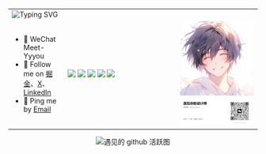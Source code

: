 <div align="center">
  <table>
    <!-- Header -->
    <tr>
      <td colspan="3" align="left">
       <img src="https://readme-typing-svg.demolab.com?font=Fira+Code&pause=1000&color=7E55F6&vCenter=true&size=16&width=1000&lines=%F0%9F%91%8B+Hi!++there+I'm+Meet.;%F0%9F%9B%A0%EF%B8%8F+An+Open+Source+Contributor;%F0%9F%93%9A+I%E2%80%99m+currently+learning+%7C+Web+development+%7C+App+Development+%7C+Server+development;%E2%9D%93+Ask+me+about+anything.+I+will+try+to+help+you+as+much+as+I+can.;%F0%9F%8E%A4+Quote%3A+%22Front-end+means+to+be+at+the+front+of+the+user.%22" alt="Typing SVG" />
      </td>
    </tr>
    <!-- 个人信息 -->
    <tr>
      <td align="left">
        <ul>
        <li>📱 WeChat  Meet-Yyyou </li>
          <li>
            🌸 Follow me on
            <a target="_blank" href="https://juejin.cn/user/3544481220800296">掘金</a>、<a target="_blank" href="https://x.com/Meet_ProX">X</a>、<a target="_blank" href="https://www.linkedin.com/in/%E8%A7%81-%E9%81%87-a377b3374/">LinkedIn</a>
          </li>
          <li>💬 Ping me by <a target="_blank" href="mailto:1875694521@qq.com">Email</a></li>
        </ul>
      </td>
      <td align="left" width="45%">
        <code><img src="https://img.shields.io/badge/typescript-%23007ACC.svg?style=for-the-badge&logo=typescript&logoColor=white"/></code>
        <code><img src="https://img.shields.io/badge/react-%2320232a.svg?style=for-the-badge&logo=react&logoColor=%2361DAFB"/></code>
        <code><img src="https://img.shields.io/badge/node.js-6DA55F?style=for-the-badge&logo=node.js&logoColor=white"/></code>
        <code><img src="https://img.shields.io/badge/nestjs-%23E0234E.svg?style=for-the-badge&logo=nestjs&logoColor=white"/></code>
        <code><img src="https://img.shields.io/badge/vuejs-%2335495e.svg?style=for-the-badge&logo=vuedotjs&logoColor=%234FC08D"/></code>
      </td>
      <td align="center" width="150px">
        <img src="https://raw.githubusercontent.com/Meet-student/Meet-student/master/assets/image/we.jpg" width="150px" />
      </td>
    </tr>
  </table>
  <picture>
    <source media="(prefers-color-scheme: dark)"
      srcset="https://github-readme-activity-graph.vercel.app/graph?username=meet-student&theme=github&height=250" />
    <source media="(prefers-color-scheme: light)"
      srcset="https://github-readme-activity-graph.vercel.app/graph?username=meet-student&bg_color=F6F8FA&color=708090&line=24292e&point=24292e&area=true&hide_border=true&height=250" />
    <img src="https://github-readme-activity-graph.vercel.app/graph?username=meet-student&bg_color=F6F8FA&color=708090&line=24292e&point=24292e&area=true&hide_border=true&height=250" alt="遇见的 github 活跃图" />
  </picture>
</div>

